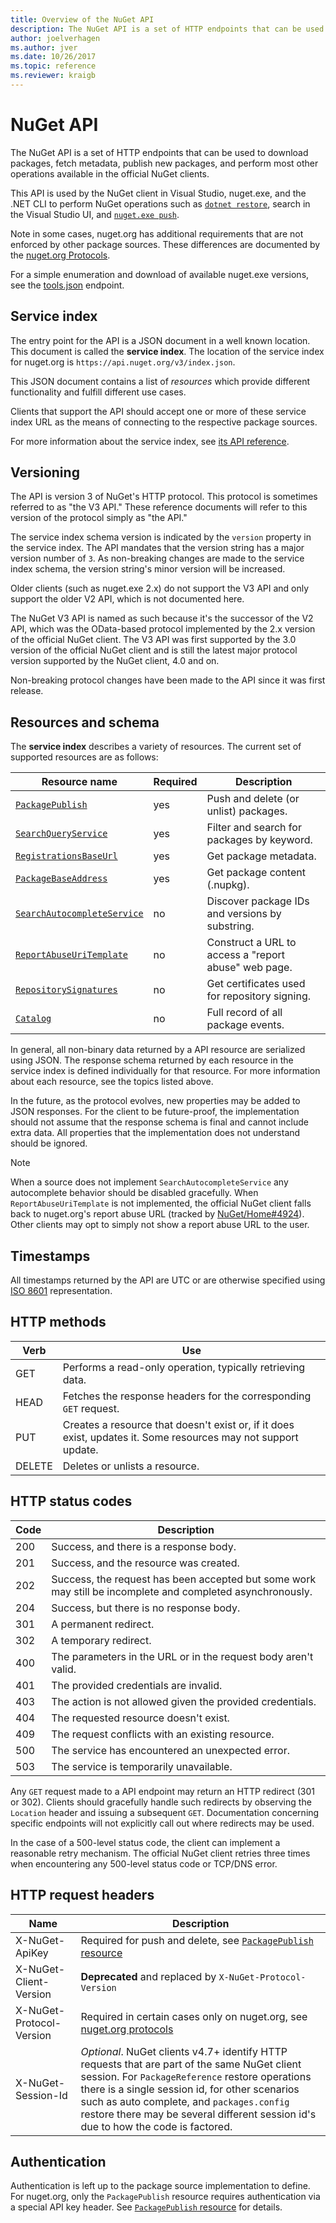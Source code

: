 ```yaml
---
title: Overview of the NuGet API
description: The NuGet API is a set of HTTP endpoints that can be used to download packages, fetch metadata, publish new packages, etc.
author: joelverhagen
ms.author: jver
ms.date: 10/26/2017
ms.topic: reference
ms.reviewer: kraigb
---
```


# NuGet API

The NuGet API is a set of HTTP endpoints that can be used to download packages, fetch metadata, publish new packages,
and perform most other operations available in the official NuGet clients.

This API is used by the NuGet client in Visual Studio, nuget.exe, and the .NET CLI to perform NuGet operations such as
[`dotnet restore`](/dotnet/articles/core/preview3/tools/dotnet-restore), search in the Visual Studio UI, and [`nuget.exe push`](../tools/cli-ref-push.md).

Note in some cases, nuget.org has additional requirements that are not enforced by other package sources. These differences are documented by the [nuget.org Protocols](nuget-protocols.md).

For a simple enumeration and download of available nuget.exe versions, see the [tools.json](tools-json.md) endpoint.

## Service index

The entry point for the API is a JSON document in a well known location. This document is called the **service index**. The location of the service index for nuget.org is `https://api.nuget.org/v3/index.json`.

This JSON document contains a list of *resources* which provide different functionality and fulfill different
use cases.

Clients that support the API should accept one or more of these service index URL as the means of connecting to the
respective package sources.

For more information about the service index, see [its API reference](service-index.md).

## Versioning

The API is version 3 of NuGet's HTTP protocol. This protocol is sometimes referred to as "the V3 API." These reference
documents will refer to this version of the protocol simply as "the API."

The service index schema version is indicated by the `version` property in the service index. The API mandates that
the version string has a major version number of `3`. As non-breaking changes are made to the service index schema, the version string's minor version will be increased.

Older clients (such as nuget.exe 2.x) do not support the V3 API and only support the older V2 API, which is not
documented here.

The NuGet V3 API is named as such because it's the successor of the V2 API, which was the OData-based protocol
implemented by the 2.x version of the official NuGet client. The V3 API was first supported by the 3.0 version of the
official NuGet client and is still the latest major protocol version supported by the NuGet client, 4.0 and on. 

Non-breaking protocol changes have been made to the API since it was first release.

## Resources and schema

The **service index** describes a variety of resources. The current set of supported resources are as follows:

Resource name                                                          | Required | Description
---------------------------------------------------------------------- | -------- | -----------
[`PackagePublish`](package-publish-resource.md)                        | yes      | Push and delete (or unlist) packages.
[`SearchQueryService`](search-query-service-resource.md)               | yes      | Filter and search for packages by keyword.
[`RegistrationsBaseUrl`](registration-base-url-resource.md)            | yes      | Get package metadata.
[`PackageBaseAddress`](package-base-address-resource.md)               | yes      | Get package content (.nupkg).
[`SearchAutocompleteService`](search-autocomplete-service-resource.md) | no       | Discover package IDs and versions by substring.
[`ReportAbuseUriTemplate`](report-abuse-resource.md)                   | no       | Construct a URL to access a "report abuse" web page.
[`RepositorySignatures`](repository-signatures-resource.md)            | no       | Get certificates used for repository signing.
[`Catalog`](catalog-resource.md)                                       | no       | Full record of all package events.

In general, all non-binary data returned by a API resource are serialized using JSON. The response schema
returned by each resource in the service index is defined individually for that resource. For more information about
each resource, see the topics listed above.

In the future, as the protocol evolves, new properties may be added to JSON responses. For the client to be future-proof,
the implementation should not assume that the response schema is final and cannot include extra data. All properties
that the implementation does not understand should be ignored.

> [!Note]
> When a source does not implement `SearchAutocompleteService` any autocomplete behavior should be disabled
> gracefully. When `ReportAbuseUriTemplate` is not implemented, the official NuGet client falls back to nuget.org's
> report abuse URL (tracked by [NuGet/Home#4924](https://github.com/NuGet/Home/issues/4924)). Other clients may opt
> to simply not show a report abuse URL to the user.

## Timestamps

All timestamps returned by the API are UTC or are otherwise specified using
[ISO 8601](https://www.iso.org/iso-8601-date-and-time-format.html) representation. 

## HTTP methods

Verb   | Use
------ | -----------
GET    | Performs a read-only operation, typically retrieving data.
HEAD   | Fetches the response headers for the corresponding `GET` request.
PUT    | Creates a resource that doesn't exist or, if it does exist, updates it. Some resources may not support update.
DELETE | Deletes or unlists a resource.

## HTTP status codes

Code | Description
---- | -----
200  | Success, and there is a response body.
201  | Success, and the resource was created.
202  | Success, the request has been accepted but some work may still be incomplete and completed asynchronously.
204  | Success, but there is no response body.
301  | A permanent redirect.
302  | A temporary redirect.
400  | The parameters in the URL or in the request body aren't valid.
401  | The provided credentials are invalid.
403  | The action is not allowed given the provided credentials.
404  | The requested resource doesn't exist.
409  | The request conflicts with an existing resource.
500  | The service has encountered an unexpected error.
503  | The service is temporarily unavailable.

Any `GET` request made to a API endpoint may return an HTTP redirect (301 or 302). Clients should gracefully handle
such redirects by observing the `Location` header and issuing a subsequent `GET`. Documentation concerning specific
endpoints will not explicitly call out where redirects may be used.

In the case of a 500-level status code, the client can implement a reasonable retry mechanism. The official NuGet
client retries three times when encountering any 500-level status code or TCP/DNS error.

## HTTP request headers

Name                     | Description
------------------------ | -----------
X-NuGet-ApiKey           | Required for push and delete, see [`PackagePublish` resource](package-publish-resource.md)
X-NuGet-Client-Version   | **Deprecated** and replaced by `X-NuGet-Protocol-Version`
X-NuGet-Protocol-Version | Required in certain cases only on nuget.org, see [nuget.org protocols](NuGet-Protocols.md)
X-NuGet-Session-Id       | *Optional*. NuGet clients v4.7+ identify HTTP requests that are part of the same NuGet client session. For `PackageReference` restore operations there is a single session id, for other scenarios such as auto complete, and `packages.config` restore there may be several different session id's due to how the code is factored.

## Authentication

Authentication is left up to the package source implementation to define. For nuget.org, only the `PackagePublish`
resource requires authentication via a special API key header. See
[`PackagePublish` resource](package-publish-resource.md) for details.
